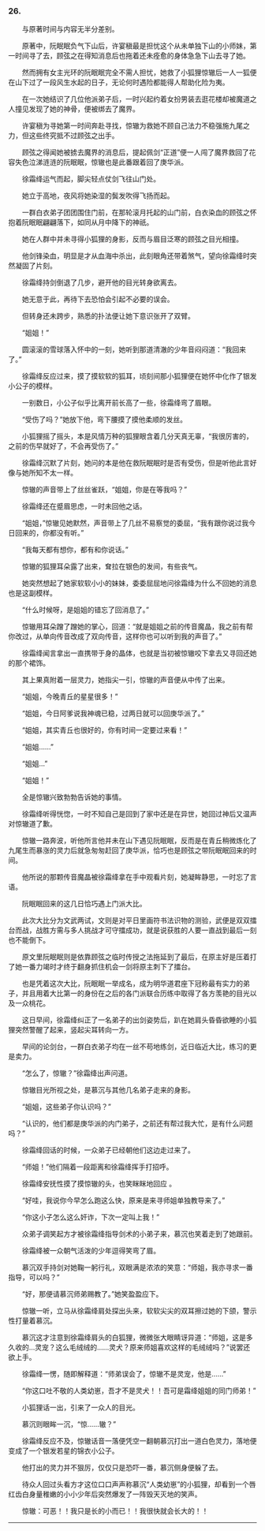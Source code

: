 ### 26.

　　与原著时间与内容无半分差别。

　　原著中，阮眠眠负气下山后，许宴稹最是担忧这个从未单独下山的小师妹，第一时间寻了去，顾弦之在得知消息后也拖着还未痊愈的身体急急下山去寻了她。

　　然而拥有女主光环的阮眠眠完全不需人担忧，她救了小狐狸惊辙后一人一狐便在山下过了一段风生水起的日子，无论何时遇险都能得人帮助化险为夷。

　　在一次她结识了几位他派弟子后，一时兴起约着女扮男装去逛花楼却被魔道之人撞见发现了她的神骨，便被绑去了魔界。

　　许宴稹为寻她第一时间奔赴寻找，惊辙为救她不顾自己法力不稳强施九尾之力，但这些终究抵不过顾弦之出手。

　　顾弦之得闻她被掳去魔界的消息后，提起佩剑“正道”便一人闯了魔界救回了花容失色泣涕涟涟的阮眠眠，惊辙也是此番跟着回了庚华派。

　　徐霜绛运气而起，脚尖轻点仗剑飞往山门处。

　　她立于高地，夜风将她染湿的鬓发吹得飞扬而起。

　　一群白衣弟子团团围住门前，在那轮滚月托起的山门前，白衣染血的顾弦之怀抱着阮眠眠翩翩落下，如同从月中降下的神祇。

　　她在人群中并未寻得小狐狸的身影，反而与眉目泛寒的顾弦之目光相撞。

　　他剑锋染血，明显是才从血海中杀出，此刻眼角还带着煞气，望向徐霜绛时突然凝固了片刻。

　　徐霜绛持剑倒退了几步，避开他的目光转身欲离去。

　　她无意于此，再待下去恐怕会引起不必要的误会。

　　但转身还未跨步，熟悉的扑法便让她下意识张开了双臂。

　　“姐姐！”

　　圆滚滚的雪球落入怀中的一刻，她听到那道清澈的少年音闷闷道：“我回来了。”

　　徐霜绛反应过来，摸了摸软软的狐耳，顷刻间那小狐狸便在她怀中化作了银发小公子的模样。

　　一别数日，小公子似乎比离开前长高了一些，徐霜绛弯了眉眼。

　　“受伤了吗？”她放下他，弯下腰摸了摸他柔顺的发丝。

　　小狐狸摇了摇头，本是风情万种的狐狸眼含着几分天真无辜，“我很厉害的，之前的伤早就好了，不会再受伤了。”

　　徐霜绛沉默了片刻，她问的本是他在救阮眠眠时是否有受伤，但是听他此言好像与她所知不太一样。

　　惊辙的声音带上了丝丝雀跃，“姐姐，你是在等我吗？”

　　徐霜绛还在蹙眉思虑，一时未回他之话。

　　“姐姐，”惊辙见她默然，声音带上了几丝不易察觉的委屈，“我有跟你说过我今日回来的，你都没有听。”

　　“我每天都有想你，都有和你说话。”

　　惊辙的狐狸耳朵露了出来，耷拉在银色的发间，有些丧气。

　　她突然想起了她家软软小小的妹妹，委委屈屈地问徐霜绛为什么不回她的消息也是这副模样。

　　“什么时候呀，是姐姐的错忘了回消息了。”

　　惊辙用耳朵蹭了蹭她的掌心，回道：“就是姐姐之前的传音魔晶，我之前有帮你改过，从单向传音改成了双向传音，这样你也可以听到我的声音了。”

　　徐霜绛闻言拿出一直携带于身的晶体，也就是当初被惊辙咬下拿去又寻回还她的那个裙饰。

　　其上果真附着一层灵力，她指尖一引，惊辙的声音便从中传了出来。

　　“姐姐，今晚青丘的星星很多！”

　　“姐姐，今日阿爹说我神魂已稳，过两日就可以回庚华派了。”

　　“姐姐，其实青丘也很好的，你有时间一定要过来看！”

　　“姐姐……”

　　“姐姐…”

　　“姐姐！”

　　全是惊辙兴致勃勃告诉她的事情。

　　徐霜绛听得恍惚，一时不知自己是回到了家中还是在异世，她回过神后又温声对惊辙道了歉。

　　惊辙一路奔波，听他所言他并未在山下遇见阮眠眠，反而是在青丘稍微炼化了九尾生而暴涨的灵力后就急匆匆赶回了庚华派，恰巧也是顾弦之带阮眠眠回来的时间。

　　他所说的那颗传音魔晶被徐霜绛拿在手中观看片刻，她凝眸静思，一时忘了言语。

　　阮眠眠回来的这几日恰巧遇上门派大比。

　　此次大比分为文武两试，文则是对平日里画符书法识物的测验，武便是双双擂台而战，战胜方需与多人挑战才可守擂成功，就是说获胜的人要一直战到最后一刻也不能倒下。

　　原文里阮眠眠则是依靠顾弦之临时传授之法拖延到了最后，在原主好是压着打了她一番力竭时才终于翻身抓住机会一剑将原主刺下了擂台。

　　也是凭着这次大比，阮眠眠一举成名，成为明华道君座下冠称最有实力的弟子，并且用着大比第一的身份在之后的各门派联合历练中取得了各方羡艳的目光以及一众桃花。

　　这日早间，徐霜绛纠正了一名弟子的出剑姿势后，趴在她肩头昏昏欲睡的小狐狸突然警醒了起来，竖起尖耳转向一方。

　　早间的论剑台，一群白衣弟子均在一丝不苟地练剑，近日临近大比，练习的更是卖力。

　　“怎么了，惊辙？”徐霜绛出声问道。

　　惊辙目光所视之处，是慕沉与其他几名弟子走来的身影。

　　“姐姐，这些弟子你认识吗？”

　　“认识的，他们都是庚华派的内门弟子，之前还有帮过我大忙，是有什么问题吗？”

　　徐霜绛回话的时候，一众弟子已经朝他们这边走过来了。

　　“师姐！”他们隔着一段距离和徐霜绛挥手打招呼。

　　徐霜绛安抚性摸了摸惊辙的头，也笑眯眯地回应 。

　　“好哇，我说你今早怎么跑这么快，原来是来寻师姐单独教导来了。”

　　“你这小子怎么这么奸诈，下次一定叫上我！”

　　众弟子调笑起方才被徐霜绛指导剑术的小弟子来，慕沉也笑着走到了她跟前。

　　徐霜绛被一众朝气活泼的少年逗得笑弯了眉。

　　慕沉双手持剑对她鞠一躬行礼，双眼满是浓浓的笑意：“师姐，我亦寻求一番指导，可以吗？”

　　“好，那便请慕沉师弟赐教了。”她笑盈盈应下。

　　惊辙一听，立马从徐霜绛肩处探出头来，软软尖尖的双耳擦过她的下颌，警示性打量着慕沉。

　　慕沉这才注意到徐霜绛肩头的白狐狸，微微张大眼睛讶异道：“师姐，这是多久收的…灵宠？这么毛绒绒的……灵犬？原来师姐喜欢这样的毛绒绒吗？”说罢还欲上手。

　　徐霜绛一愣，随即解释道：“师弟误会了，惊辙不是灵宠，他是……”

　　“你这口吐不敬的人类幼崽，吾才不是灵犬！！吾可是霜绛姐姐的同门师弟！”

　　小狐狸话一出，引来了一众人的目光。

　　慕沉则眼眸一沉，“惊……辙？”

　　徐霜绛反应不及，惊辙话音一落便凭空一翻朝慕沉打出一道白色灵力，落地便变成了一个银发若星的锦衣小公子。

　　他打出的灵力并不狠厉，仅仅只是恐吓一番，慕沉侧身便躲了去。

　　待众人回过头看方才这位口口声声称慕沉“人类幼崽”的小狐狸，却看到一个唇红齿白身量稚嫩的小小少年后突然爆发了一阵毁天灭地的笑声。

　　惊辙：可恶！！我只是长的小而已！！我很快就会长大的！！

___